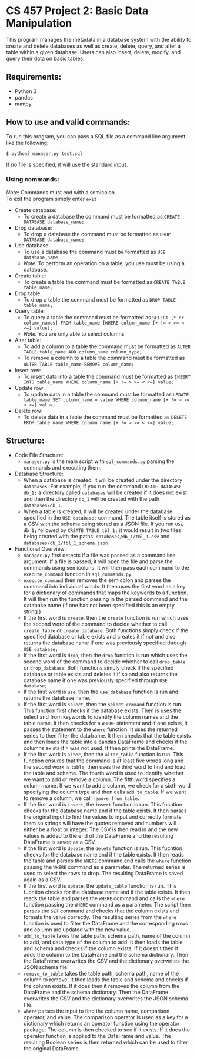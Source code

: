 # CS 457 Project 2: Basic Data Manipulation

This program manages the metadata in a database system with the ability to create and delete databases as well as create, delete, query, and alter a table within a given database. Users can also insert, delete, modify, and query their data on basic tables.

## Requirements:
* Python 3
* pandas
* numpy

## How to use and valid commands:

To run this program, you can pass a SQL file as a command line argument like the following:  
```
$ python3 manager.py test.sql
```
If no file is specified, it will use the standard input.

### Using commands:
_Note:_ Commands must end with a semicolon.  
To exit the program simply enter `exit`
* Create database:
  * To create a database the command must be formatted as `CREATE DATABASE database_name;`
* Drop database:
  * To drop a database the command must be formatted as `DROP DATABASE database_name;`
* Use database:
  * To use a database the command must be formatted as `USE database_name;`
  * _Note:_ To perform an operation on a table, you use must be using a database.
* Create table:
  * To create a table the command must be formatted as `CREATE TABLE table_name;`
* Drop table:
  * To drop a table the command must be formatted as `DROP TABLE table_name;`
* Query table:
  * To query a table the command must be formatted as `SELECT [* or column_names] FROM table_name [WHERE column_name [+ != > >= < <=] value];`
  * _Note:_ You are only able to select columns
* Alter table:
  * To add a column to a table the command must be formatted as `ALTER TABLE table_name ADD column_name column_type;`
  * To remove a column to a table the command must be formatted as `ALTER TABLE table_name REMOVE column_name;`
* Insert row:
  * To insert data into a table the command must be formatted as `INSERT INTO table_name WHERE column_name [+ != > >= < <=] value;`
* Update row:
  * To update data in a table the command must be formatted as `UPDATE table_name SET column_name = value WHERE column_name [+ != > >= < <=] value;`
* Delete row:
  * To delete data in a table the command must be formatted as `DELETE FROM table_name WHERE column_name [+ != > >= < <=] value;`

## Structure:
* Code File Structure:
  * `manager.py` is the main script with `sql_commands.py` parsing the commands and executing them.
* Database Structure:
  * When a database is created, it will be created under the directory `databases`. For example, if you run the command `CREATE DATABASE db_1;` a directory called `databases` will be created if it does not exist and then the directory `db_1` will be created with the path `databases/db_1`.
  * When a table is created, it will be created under the database specified in the `USE database;` command. The table itself is stored as a CSV with the schema being stored as a JSON file. If you run `USE db_1;` followed by `CREATE TABLE tbl_1;` it would result in two files being created with the paths: `databases/db_1/tbl_1.csv` and `databases/db_1/tbl_1_schema.json`
* Functional Overview:
  * `manager.py` first detects if a file was passed as a command line argument. If a file is passed, it will open the file and parse the commands using semicolons. It will then pass each command to the `execute_command` function in `sql_commands.py`.
  * `execute_command` then removes the semicolon and parses the command into individual words. It then uses the first word as a key for a dictionary of commands that maps the keywords to a function. It will then run the function passing in the parsed command and the database name (if one has not been specified this is an empty string.)
  * If the first word is `create`, then the `create` function is run which uses the second word of the command to decide whether to call `create_table` or `create_database`. Both functions simply check if the specified database or table exists and creates it if not and also returns the database name if one was previously specified through `USE database;`
  * If the first word is `drop`, then the `drop` function is run which uses the second word of the command to decide whether to call `drop_table` or `drop_database`. Both functions simply check if the specified database or table exists and deletes it if so  and also returns the database name if one was previously specified through `USE database;`
  * If the first word is `use`, then the `use_database` function is run and returns the database name.
  * If the first word is `select`, then the `select_command` function is run. This function first checks if the database exists. Then is uses the select and from keywords to identify the column names and the table name. It then checks for a `WHERE` statement and if one exists, it passes the statement to the `where` function. It uses the returned series to then filter the dataframe. It then checks that the table exists and then loads the table into a pandas DataFrame and checks if the columns exists if `*` was not used. It then prints the DataFrame.
  * If the first work is `alter`, then the `alter_table` function is run. This function ensures that the command is at least five words long and the second work is `table`, then uses the third word to find and load the table and schema. The fourth word is used to identify whether we want to add or remove a column. The fifth word specifies a column name. If we want to add a column, we check for a sixth word specifying the column type and then calls `add_to_table`. If we want to remove a column, we call `remove_from_table`.
  * If the first word is `insert`, the `insert` function is run. This fucntion checks for the database name and if the table exists. It then parses the original input to find the values to input and correctly formats them so strings will have the quotes removed and numbers will either be a float or integer. The CSV is then read in and the new values is added to the end of the DataFrame and the resulting DataFrame is saved as a CSV.
  * If the first word is `delete`, the `delete` function is run. This fucntion checks for the database name and if the table exists. It then reads the table and parses the `WHERE` command and calls the `where` function passing the `WHERE` command as a parameter. The returned series is used to select the rows to drop. The resulting DataFrame is saved again as a CSV.
  * If the first word is `update`, the `update_table` function is run. This fucntion checks for the database name and if the table exists. It then reads the table and parses the `WHERE` command and calls the `where` function passing the `WHERE` command as a parameter. The script then parses the `SET` command and checks that the column exists and formats the value correctly. The resulting series from the `where` function is used to filter the DataFrame and the corresponding rows and column are updated with the new value.
  * `add_to_table` takes the table path, schema path, name of the column to add, and data type of the column to add. It then loads the table and schema and checks if the column exists. If it doesn't then it adds the column to the DataFrame and the schema dictionary. Then the DataFrame overwrites the CSV and the dictionary overwrites the JSON schema file.
  * `remove_to_table` takes the table path, schema path, name of the column to remove. It then loads the table and schema and checks if the column exists. If it does then it removes the column from the DataFrame and the schema dictionary. Then the DataFrame overwrites the CSV and the dictionary overwrites the JSON schema file.
  * `where` parses the input to find the column name, comparison operator, and value. The comparison operator is used as a key for a dictionary which returns an operator function using the operator package. The column is then checked to see if it exists. If it does the operator function is applied to the DataFrame and value. The resulting Boolean series is then returned which can be used to filter the original DataFrame.